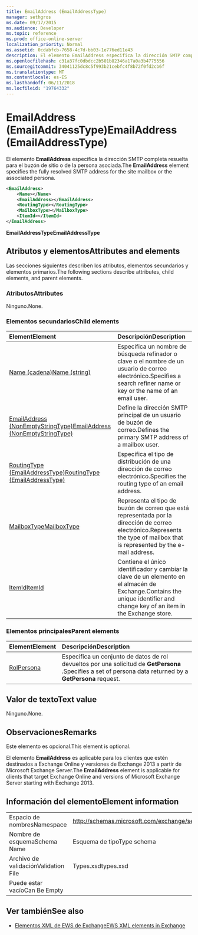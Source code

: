 ```yaml
---
title: EmailAddress (EmailAddressType)
manager: sethgros
ms.date: 09/17/2015
ms.audience: Developer
ms.topic: reference
ms.prod: office-online-server
localization_priority: Normal
ms.assetid: 0cdabfcb-7658-4c7d-bb03-1e776ed11e43
description: El elemento EmailAddress especifica la dirección SMTP completa resuelta para el buzón de sitio o de la persona asociada.
ms.openlocfilehash: c31a37fc0dbdcc2b501b82346a17a0a3b4775556
ms.sourcegitcommit: 34041125dc8c5f993b21cebfc4f8b72f0fd2cb6f
ms.translationtype: MT
ms.contentlocale: es-ES
ms.lasthandoff: 06/11/2018
ms.locfileid: "19764332"
---
```

# <a name="emailaddress-emailaddresstype"></a><span data-ttu-id="e5b84-103">EmailAddress (EmailAddressType)</span><span class="sxs-lookup"><span data-stu-id="e5b84-103">EmailAddress (EmailAddressType)</span></span>

<span data-ttu-id="e5b84-104">El elemento **EmailAddress** especifica la dirección SMTP completa resuelta para el buzón de sitio o de la persona asociada.</span><span class="sxs-lookup"><span data-stu-id="e5b84-104">The **EmailAddress** element specifies the fully resolved SMTP address for the site mailbox or the associated persona.</span></span> 
  
```xml
<EmailAddress>
    <Name></Name>
    <EmailAddress></EmailAddress>
    <RoutingType></RoutingType>
    <MailboxType></MailboxType>
    <ItemId></ItemId>
</EmailAddress>
```

 <span data-ttu-id="e5b84-105">**EmailAddressType**</span><span class="sxs-lookup"><span data-stu-id="e5b84-105">**EmailAddressType**</span></span>
## <a name="attributes-and-elements"></a><span data-ttu-id="e5b84-106">Atributos y elementos</span><span class="sxs-lookup"><span data-stu-id="e5b84-106">Attributes and elements</span></span>

<span data-ttu-id="e5b84-107">Las secciones siguientes describen los atributos, elementos secundarios y elementos primarios.</span><span class="sxs-lookup"><span data-stu-id="e5b84-107">The following sections describe attributes, child elements, and parent elements.</span></span>
  
### <a name="attributes"></a><span data-ttu-id="e5b84-108">Atributos</span><span class="sxs-lookup"><span data-stu-id="e5b84-108">Attributes</span></span>

<span data-ttu-id="e5b84-109">Ninguno.</span><span class="sxs-lookup"><span data-stu-id="e5b84-109">None.</span></span>
  
### <a name="child-elements"></a><span data-ttu-id="e5b84-110">Elementos secundarios</span><span class="sxs-lookup"><span data-stu-id="e5b84-110">Child elements</span></span>

|<span data-ttu-id="e5b84-111">**Element**</span><span class="sxs-lookup"><span data-stu-id="e5b84-111">**Element**</span></span>|<span data-ttu-id="e5b84-112">**Descripción**</span><span class="sxs-lookup"><span data-stu-id="e5b84-112">**Description**</span></span>|
|:-----|:-----|
|[<span data-ttu-id="e5b84-113">Name (cadena)</span><span class="sxs-lookup"><span data-stu-id="e5b84-113">Name (string)</span></span>](name-string.md) <br/> |<span data-ttu-id="e5b84-114">Especifica un nombre de búsqueda refinador o clave o el nombre de un usuario de correo electrónico.</span><span class="sxs-lookup"><span data-stu-id="e5b84-114">Specifies a search refiner name or key or the name of an email user.</span></span>  <br/> |
|[<span data-ttu-id="e5b84-115">EmailAddress (NonEmptyStringType)</span><span class="sxs-lookup"><span data-stu-id="e5b84-115">EmailAddress (NonEmptyStringType)</span></span>](emailaddress-nonemptystringtype.md) <br/> |<span data-ttu-id="e5b84-116">Define la dirección SMTP principal de un usuario de buzón de correo.</span><span class="sxs-lookup"><span data-stu-id="e5b84-116">Defines the primary SMTP address of a mailbox user.</span></span>  <br/> |
|[<span data-ttu-id="e5b84-117">RoutingType (EmailAddressType)</span><span class="sxs-lookup"><span data-stu-id="e5b84-117">RoutingType (EmailAddressType)</span></span>](routingtype-emailaddresstype.md) <br/> |<span data-ttu-id="e5b84-118">Especifica el tipo de distribución de una dirección de correo electrónico.</span><span class="sxs-lookup"><span data-stu-id="e5b84-118">Specifies the routing type of an email address.</span></span>  <br/> |
|[<span data-ttu-id="e5b84-119">MailboxType</span><span class="sxs-lookup"><span data-stu-id="e5b84-119">MailboxType</span></span>](mailboxtype.md) <br/> |<span data-ttu-id="e5b84-120">Representa el tipo de buzón de correo que está representada por la dirección de correo electrónico.</span><span class="sxs-lookup"><span data-stu-id="e5b84-120">Represents the type of mailbox that is represented by the e-mail address.</span></span>  <br/> |
|[<span data-ttu-id="e5b84-121">ItemId</span><span class="sxs-lookup"><span data-stu-id="e5b84-121">ItemId</span></span>](itemid.md) <br/> |<span data-ttu-id="e5b84-122">Contiene el único identificador y cambiar la clave de un elemento en el almacén de Exchange.</span><span class="sxs-lookup"><span data-stu-id="e5b84-122">Contains the unique identifier and change key of an item in the Exchange store.</span></span>  <br/> |
   
### <a name="parent-elements"></a><span data-ttu-id="e5b84-123">Elementos principales</span><span class="sxs-lookup"><span data-stu-id="e5b84-123">Parent elements</span></span>

|<span data-ttu-id="e5b84-124">**Element**</span><span class="sxs-lookup"><span data-stu-id="e5b84-124">**Element**</span></span>|<span data-ttu-id="e5b84-125">**Descripción**</span><span class="sxs-lookup"><span data-stu-id="e5b84-125">**Description**</span></span>|
|:-----|:-----|
|[<span data-ttu-id="e5b84-126">Rol</span><span class="sxs-lookup"><span data-stu-id="e5b84-126">Persona</span></span>](persona.md) <br/> |<span data-ttu-id="e5b84-127">Especifica un conjunto de datos de rol devueltos por una solicitud de **GetPersona** .</span><span class="sxs-lookup"><span data-stu-id="e5b84-127">Specifies a set of persona data returned by a **GetPersona** request.</span></span>  <br/> |
   
## <a name="text-value"></a><span data-ttu-id="e5b84-128">Valor de texto</span><span class="sxs-lookup"><span data-stu-id="e5b84-128">Text value</span></span>

<span data-ttu-id="e5b84-129">Ninguno.</span><span class="sxs-lookup"><span data-stu-id="e5b84-129">None.</span></span>
  
## <a name="remarks"></a><span data-ttu-id="e5b84-130">Observaciones</span><span class="sxs-lookup"><span data-stu-id="e5b84-130">Remarks</span></span>

<span data-ttu-id="e5b84-131">Este elemento es opcional.</span><span class="sxs-lookup"><span data-stu-id="e5b84-131">This element is optional.</span></span>
  
<span data-ttu-id="e5b84-132">El elemento **EmailAddress** es aplicable para los clientes que estén destinados a Exchange Online y versiones de Exchange 2013 a partir de Microsoft Exchange Server.</span><span class="sxs-lookup"><span data-stu-id="e5b84-132">The **EmailAddress** element is applicable for clients that target Exchange Online and versions of Microsoft Exchange Server starting with Exchange 2013.</span></span> 
  
## <a name="element-information"></a><span data-ttu-id="e5b84-133">Información del elemento</span><span class="sxs-lookup"><span data-stu-id="e5b84-133">Element information</span></span>

|||
|:-----|:-----|
|<span data-ttu-id="e5b84-134">Espacio de nombres</span><span class="sxs-lookup"><span data-stu-id="e5b84-134">Namespace</span></span>  <br/> |http://schemas.microsoft.com/exchange/services/2006/types  <br/> |
|<span data-ttu-id="e5b84-135">Nombre de esquema</span><span class="sxs-lookup"><span data-stu-id="e5b84-135">Schema Name</span></span>  <br/> |<span data-ttu-id="e5b84-136">Esquema de tipo</span><span class="sxs-lookup"><span data-stu-id="e5b84-136">Type schema</span></span>  <br/> |
|<span data-ttu-id="e5b84-137">Archivo de validación</span><span class="sxs-lookup"><span data-stu-id="e5b84-137">Validation File</span></span>  <br/> |<span data-ttu-id="e5b84-138">Types.xsd</span><span class="sxs-lookup"><span data-stu-id="e5b84-138">types.xsd</span></span>  <br/> |
|<span data-ttu-id="e5b84-139">Puede estar vacío</span><span class="sxs-lookup"><span data-stu-id="e5b84-139">Can Be Empty</span></span>  <br/> ||
   
## <a name="see-also"></a><span data-ttu-id="e5b84-140">Ver también</span><span class="sxs-lookup"><span data-stu-id="e5b84-140">See also</span></span>

- [<span data-ttu-id="e5b84-141">Elementos XML de EWS de Exchange</span><span class="sxs-lookup"><span data-stu-id="e5b84-141">EWS XML elements in Exchange</span></span>](ews-xml-elements-in-exchange.md)

